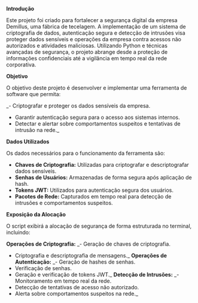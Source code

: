 **Introdução**

Este projeto foi criado para fortalecer a segurança digital da empresa Demillus, uma fábrica de tecelagem. A implementação de um sistema de criptografia de dados, autenticação segura e detecção de intrusões visa proteger dados sensíveis e operações da empresa contra acessos não autorizados e atividades maliciosas. Utilizando Python e técnicas avançadas de segurança, o projeto abrange desde a proteção de informações confidenciais até a vigilância em tempo real da rede corporativa.

**Objetivo**

O objetivo deste projeto é desenvolver e implementar uma ferramenta de software que permita:

_- Criptografar e proteger os dados sensíveis da empresa.
- Garantir autenticação segura para o acesso aos sistemas internos.
- Detectar e alertar sobre comportamentos suspeitos e tentativas de intrusão na rede._

**Dados Utilizados**

Os dados necessários para o funcionamento da ferramenta são:

- **Chaves de Criptografia:** Utilizadas para criptografar e descriptografar dados sensíveis.
- **Senhas de Usuários:** Armazenadas de forma segura após aplicação de hash.
- **Tokens JWT:** Utilizados para autenticação segura dos usuários.
- **Pacotes de Rede:** Capturados em tempo real para detecção de intrusões e comportamentos suspeitos.

**Exposição da Alocação**

O script exibirá a alocação de segurança de forma estruturada no terminal, incluindo:

**Operações de Criptografia:**
_- Geração de chaves de criptografia.
- Criptografia e descriptografia de mensagens._
**Operações de Autenticação:**
_- Geração de hashes de senhas.
- Verificação de senhas.
- Geração e verificação de tokens JWT._
**Detecção de Intrusões:**
_- Monitoramento em tempo real da rede.
- Detecção de tentativas de acesso não autorizado.
- Alerta sobre comportamentos suspeitos na rede._

